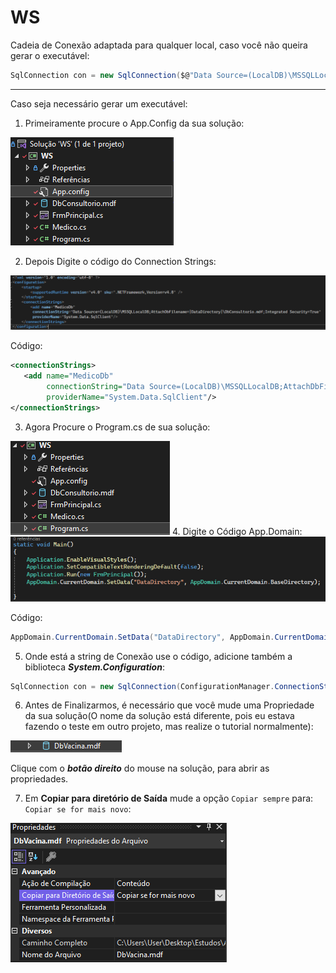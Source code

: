 # WS

Cadeia de Conexão adaptada para qualquer local, caso você não queira gerar o executável:
```C#
SqlConnection con = new SqlConnection($@"Data Source=(LocalDB)\MSSQLLocalDB;AttachDbFilename=""{Path.GetFullPath(Path.Combine(AppDomain.CurrentDomain.BaseDirectory, @"..\..\"))}nomeDoBanco.mdf"";Integrated Security=True");
```
---
Caso seja necessário gerar um executável:

 1. Primeiramente procure o App.Config da sua solução:
 <img src="https://github.com/VictorHMSforne/WS09-WorldSkillsDesktop/blob/master/Etapas/passo-1.png"/>

 2. Depois Digite o código do Connection Strings:
 <img src="https://github.com/VictorHMSforne/WS09-WorldSkillsDesktop/blob/master/Etapas/passo-2.png"/>

 Código:
 ```xml
<connectionStrings>
    <add name="MedicoDb"
         connectionString="Data Source=(LocalDB)\MSSQLLocalDB;AttachDbFilename=|DataDirectory|\nomeDoBanco.mdf;Integrated Security=True"
         providerName="System.Data.SqlClient"/>
</connectionStrings>
 ```

3. Agora Procure o Program.cs de sua solução:
<img src="https://github.com/VictorHMSforne/WS09-WorldSkillsDesktop/blob/master/Etapas/passo-3.png"/>
4. Digite o Código App.Domain:
<img src="https://github.com/VictorHMSforne/WS09-WorldSkillsDesktop/blob/master/Etapas/passo-4.png"/>

Código:
```C#
AppDomain.CurrentDomain.SetData("DataDirectory", AppDomain.CurrentDomain.BaseDirectory);
```

5. Onde está a string de Conexão use o código, adicione também a biblioteca ***System.Configuration***:
```C#
SqlConnection con = new SqlConnection(ConfigurationManager.ConnectionStrings["nomeUsado no add name da etapa 2"].ConnectionString);
```

6. Antes de Finalizarmos, é necessário que você mude uma Propriedade da sua solução(O nome da solução está diferente, pois eu estava fazendo o teste em outro projeto, mas realize o tutorial normalmente):
<img src="https://github.com/VictorHMSforne/WS09-WorldSkillsDesktop/blob/master/Etapas/passo-5.png"/>

Clique com o ***botão direito*** do mouse na solução, para abrir as propriedades.

7. Em **Copiar para diretório de Saída** mude a opção `Copiar sempre` para: `Copiar se for mais novo`:

<img src="https://github.com/VictorHMSforne/WS09-WorldSkillsDesktop/blob/master/Etapas/passo-6.png"/>
 


